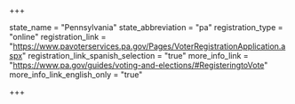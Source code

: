 +++

state_name = "Pennsylvania"
state_abbreviation = "pa"
registration_type = "online"
registration_link = "https://www.pavoterservices.pa.gov/Pages/VoterRegistrationApplication.aspx"
registration_link_spanish_selection = "true"
more_info_link = "https://www.pa.gov/guides/voting-and-elections/#RegisteringtoVote"
more_info_link_english_only = "true"

+++